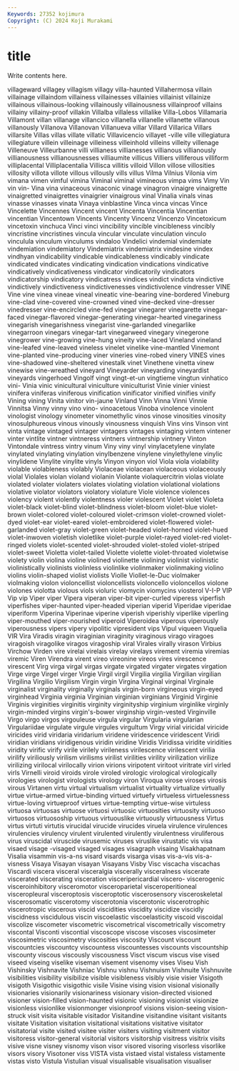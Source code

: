 ```yaml
---
Keywords: 27352 kojimura
Copyright: (C) 2024 Koji Murakami
---
```


# title

Write contents here.



 villageward villagey villagism villagy villa-haunted
Villahermosa villain villainage villaindom villainess villainesses villainies villainist villainize villainous
villainous-looking villainously villainousness villainproof villains villainy villainy-proof villakin Villalba villaless
villalike Villa-Lobos Villamaria Villamont villan villanage villancico villanella villanelle villanette
villanous villanously Villanova Villanovan Villanueva villar Villard Villarica Villars villarsite
Villas villas villate villatic Villavicencio villayet -ville ville villegiatura villegiature
villein villeinage villeiness villeinhold villeins villeity villenage Villeneuve Villeurbanne villi
villianess villianesses villianous villianously villianousness villianousnesses villiaumite villicus Villiers villiferous
villiform villiplacental Villiplacentalia Villisca villitis villoid Villon villose villosities villosity
villota villote villous villously vills villus Vilma Vilnius Vilonia vim
vimana vimen vimful vimina Viminal viminal vimineous vimpa vims Vimy
Vin vin vin- Vina vina vinaceous vinaconic vinage vinagron vinaigre
vinaigrette vinaigretted vinaigrettes vinaigrier vinaigrous vinal Vinalia vinals vinas vinasse
vinasses vinata Vinaya vinblastine Vinca vinca vincas Vince Vincelette Vincennes
Vincent vincent Vincenta Vincentia Vincentian vincentian Vincentown Vincents Vincenty Vincenz
Vincenzo Vincetoxicum vincetoxin vinchuca Vinci vinci vincibility vincible vincibleness vincibly
vincristine vincristines vincula vincular vinculate vinculation vinculo vinculula vinculum vinculums
vindaloo Vindelici vindemial vindemiate vindemiation vindemiatory Vindemiatrix vindemiatrix vindesine vindex
vindhyan vindicability vindicable vindicableness vindicably vindicate vindicated vindicates vindicating vindication
vindications vindicative vindicatively vindicativeness vindicator vindicatorily vindicators vindicatorship vindicatory vindicatress
vindices vindict vindicta vindictive vindictively vindictiveness vindictivenesses vindictivolence vindresser VINE
Vine vine vinea vineae vineal vineatic vine-bearing vine-bordered Vineburg vine-clad
vine-covered vine-crowned vined vine-decked vine-dresser vinedresser vine-encircled vine-fed vinegar vinegarer
vinegarette vinegar-faced vinegar-flavored vinegar-generating vinegar-hearted vinegariness vinegarish vinegarishness vinegarist vine-garlanded
vinegarlike vinegarroon vinegars vinegar-tart vinegarweed vinegary vinegerone vinegrower vine-growing vine-hung
vineity vine-laced Vineland vineland vine-leafed vine-leaved vineless vinelet vinelike vine-mantled
Vinemont vine-planted vine-producing viner vineries vine-robed vinery VINES vines vine-shadowed
vine-sheltered vinestalk vinet Vinethene vinetta vinew vinewise vine-wreathed vineyard Vineyarder
vineyarding vineyardist vineyards vingerhoed Vingolf vingt vingt-et-un vingtieme vingtun vinhatico
vini- Vinia vinic vinicultural viniculture viniculturist Vinie vinier viniest vinifera
viniferas viniferous vinification vinificator vinified vinifies vinify Vining vining Vinita
vinitor vin-jaune Vinland Vinn Vinna Vinni Vinnie Vinnitsa Vinny vinny
vino vino- vinoacetous Vinoba vinolence vinolent vinologist vinology vinometer vinomethylic
vinos vinose vinosities vinosity vinosulphureous vinous vinously vinousness vinquish Vins
vins Vinson vint vinta vintage vintaged vintager vintagers vintages vintaging
vintem vintener vinter vintlite vintner vintneress vintners vintnership vintnery Vinton
Vintondale vintress vintry vinum Viny viny vinyl vinylacetylene vinylate vinylated
vinylating vinylation vinylbenzene vinylene vinylethylene vinylic vinylidene Vinylite vinylite vinyls
Vinyon vinyon viol Viola viola violability violable violableness violably Violaceae
violacean violaceous violaceously violal Violales violan violand violanin Violante violaquercitrin
violas violate violated violater violaters violates violating violation violational violations
violative violator violators violatory violature Viole violence violences violency violent
violently violentness violer violescent Violet violet Violeta violet-black violet-blind violet-blindness
violet-bloom violet-blue violet-brown violet-colored violet-coloured violet-crimson violet-crowned violet-dyed violet-ear violet-eared
violet-embroidered violet-flowered violet-garlanded violet-gray violet-green violet-headed violet-horned violet-hued violet-inwoven violetish
violetlike violet-purple violet-rayed violet-red violet-ringed violets violet-scented violet-shrouded violet-stoled violet-striped
violet-sweet Violetta violet-tailed Violette violette violet-throated violetwise violety violin violina
violine violined violinette violining violinist violinistic violinistically violinists violinless violinlike
violinmaker violinmaking violino violins violin-shaped violist violists Violle Viollet-le-Duc violmaker
violmaking violon violoncellist violoncellists violoncello violoncellos violone violones violotta violous
viols violuric viomycin viomycins viosterol V-I-P VIP Vip vip Viper
viper Vipera viperan viper-bit viper-curled viperess viperfish viperfishes viper-haunted viper-headed
viperian viperid Viperidae viperidae viperiform Viperina Viperinae viperine viperish viperishly
viperlike viperling viper-mouthed viper-nourished viperoid Viperoidea viperous viperously viperousness vipers
vipery vipolitic vipresident vips Vipul viqueen Viquelia VIR Vira Viradis
viragin viraginian viraginity viraginous virago viragoes viragoish viragolike viragos viragoship
viral Virales virally virason Virbius Virchow Virden vire virelai virelais
virelay virelays virement viremia viremias viremic Viren Virendra virent vireo
vireonine vireos vires virescence virescent Virg virga virgal virgas virgate
virgated virgater virgates virgation Virge virge Virgel virger Virgie Virgil
virgil Virgilia virgilia Virgilian virgilian Virgilina Virgilio Virgilism Virgin virgin
Virgina Virginal virginal Virginale virginalist virginality virginally virginals virgin-born virgineous
virgin-eyed virginhead Virginia virginia Virginian virginian virginians Virginid Virginie Virginis
virginities virginitis virginity virginityship virginium virginlike virginly virgin-minded virgins virgin's-bower
virginship virgin-vested Virginville Virgo virgo virgos virgouleuse virgula virgular Virgularia
virgularian Virgulariidae virgulate virgule virgules virgultum Virgy virial viricidal viricide
viricides virid viridaria viridarium viridene viridescence viridescent Viridi viridian viridians
viridigenous viridin viridine Viridis Viridissa viridite viridities viridity virific virify
virile virilely virileness virilescence virilescent virilia virilify viriliously virilism virilisms
virilist virilities virility virilization virilize virilizing virilocal virilocally virion virions
viripotent viritoot viritrate virl virled virls Virnelli viroid viroids virole
viroled virologic virological virologically virologies virologist virologists virology viron Viroqua
virose viroses virosis virous Virtanen virtu virtual virtualism virtualist virtuality
virtualize virtually virtue virtue-armed virtue-binding virtued virtuefy virtueless virtuelessness virtue-loving
virtueproof virtues virtue-tempting virtue-wise virtuless virtuosa virtuosas virtuose virtuosi virtuosic
virtuosities virtuosity virtuoso virtuosos virtuosoship virtuous virtuouslike virtuously virtuousness Virtus
virtus virtuti virtutis virucidal virucide virucides viruela virulence virulences virulencies
virulency virulent virulented virulently virulentness viruliferous virus viruscidal viruscide virusemic
viruses viruslike virustatic vis visa visaed visage -visaged visaged visages
visagraph visaing Visakhapatnam Visalia visammin vis-a-ns visard visards visarga visas
vis-a-vis vis-a-visness Visaya Visayan visayan Visayans Visby Visc viscacha viscachas
Viscardi viscera visceral visceralgia viscerally visceralness viscerate viscerated viscerating visceration
visceripericardial viscero- viscerogenic visceroinhibitory visceromotor visceroparietal visceroperitioneal visceropleural visceroptosis visceroptotic
viscerosensory visceroskeletal viscerosomatic viscerotomy viscerotonia viscerotonic viscerotrophic viscerotropic viscerous viscid
viscidities viscidity viscidize viscidly viscidness viscidulous viscin viscoelastic viscoelasticity viscoid
viscoidal viscolize viscometer viscometric viscometrical viscometrically viscometry viscontal Visconti viscontial
viscoscope viscose viscoses viscosimeter viscosimetric viscosimetry viscosities viscosity Viscount viscount
viscountcies viscountcy viscountess viscountesses viscounts viscountship viscounty viscous viscously viscousness
Visct viscum viscus vise vised viseed viseing viselike viseman visement
visenomy vises Viseu Vish Vishinsky Vishnavite Vishniac Vishnu vishnu Vishnuism
Vishnuite Vishnuvite visibilities visibility visibilize visible visibleness visibly visie visier
Visigoth visigoth Visigothic visigothic visile Visine vising vision visional visionally
visionaries visionarily visionariness visionary vision-directed visioned visioner vision-filled vision-haunted visionic
visioning visionist visionize visionless visionlike visionmonger visionproof visions vision-seeing vision-struck
visit visita visitable visitador Visitandine visitandine visitant visitants visitate Visitation
visitation visitational visitations visitative visitator visitatorial visite visited visitee visiter
visiters visiting visitment visitor visitoress visitor-general visitorial visitors visitorship visitress
visitrix visits visive visne visney visnomy vison visor visored visoring
visorless visorlike visors visory Visotoner viss VISTA vista vistaed vistal
vistaless vistamente vistas visto Vistula Vistulian visual visualisable visualisation visualiser

